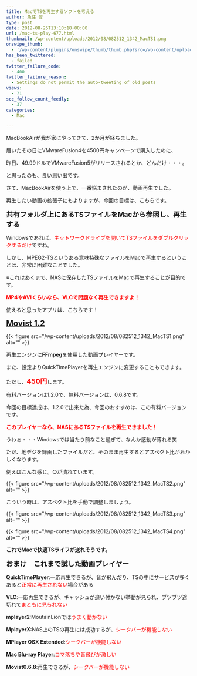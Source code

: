 ```yaml
---
title: MacでTSを再生するソフトを考える
author: 魚住 惇
type: post
date: 2012-08-25T13:10:18+00:00
url: /mac-ts-play-677.html
thumbnail: /wp-content/uploads/2012/08/082512_1342_MacTS1.png
onswipe_thumb:
  - '/wp-content/plugins/onswipe/thumb/thumb.php?src=/wp-content/uploads/2012/08/082512_1342_MacTS4.png&amp;w=600&amp;h=800&amp;zc=1&amp;q=75&amp;f=0'
has_been_twittered:
  - failed
twitter_failure_code:
  - 400
twitter_failure_reason:
  - Settings do not permit the auto-tweeting of old posts
views:
  - 71
scc_follow_count_feedly:
  - 37
categories:
  - Mac

---
```

MacBookAirが我が家にやってきて、2か月が経ちました。</p> 

届いたその日にVMwareFusion4を4500円キャンペーンで購入したのに、

昨日、49.99ドルでVMwareFusion5がリリースされるとか、どんだけ・・・。

と思ったのも、良い思い出です。</p> 

さて、MacBookAirを使う上で、一番悩まされたのが、動画再生でした。

再生したい動画の拡張子にもよりますが、今回の目標は、こちらです。

<span style="font-size: 14pt;"><b>共有フォルダ上にあるTSファイルをMacから参照し、再生する </b></span>

<!--more-->

Windowsであれば、<span style="color: red;">ネットワークドライブを開いてTSファイルをダブルクリックするだけ</span>ですね。

しかし、MPEG2-TSというある意味特殊なファイルをMacで再生するということは、非常に困難なことでした。</p> 

※これはあくまで、NASに保存したTSファイルをMacで再生することが目的です。

<span style="color: red;"><b>MP4やAVIくらいなら、VLCで問題なく再生できますよ！</b></span></p> 

使えると思ったアプリは、こちらです！

<a href="http://click.linksynergy.com/fs-bin/stat?id=X4b77EM*hqg&offerid=94348&type=3&subid=0&tmpid=2192&RD_PARM1=https%253A%252F%252Fitunes.apple.com%252Fjp%252Fapp%252Fmovist%252Fid461788075%253Fmt%253D12%2526uo%253D4%2526partnerId%253D30" target="itunes_store"><span style="font-size: 16pt;"><b>Movist 1.2</b></span></a>

{{< figure src="/wp-content/uploads/2012/08/082512_1342_MacTS1.png" alt="" >}} </p> 

再生エンジンに**FFmpeg**を使用した動画プレイヤーです。

また、設定よりQuickTimePlayerを再生エンジンに変更することもできます。</p> 

ただし、<span style="color: red; font-size: 14pt;"><b>450円</b></span>します。</p> 

有料バージョンは1.2.0で、無料バージョンは、0.6.8です。

今回の目標達成は、1.2.0で出来た為、今回のおすすめは、この有料バージョンです。</p> 

<span style="color: red;"><b>このプレイヤーなら、NASにあるTSファイルを再生できました！</b></span></p> 

うわぁ・・・Windowsでは当たり前なこと過ぎて、なんか感動が薄れる笑</p> 

ただ、地デジを録画したファイルだと、そのまま再生するとアスペクト比がおかしくなります。</p> 

例えばこんな感じ。○が潰れています。

{{< figure src="/wp-content/uploads/2012/08/082512_1342_MacTS2.png" alt="" >}} </p> 

こういう時は、アスペクト比を手動で調整しましょう。

{{< figure src="/wp-content/uploads/2012/08/082512_1342_MacTS3.png" alt="" >}} </p> 

{{< figure src="/wp-content/uploads/2012/08/082512_1342_MacTS4.png" alt="" >}} </p> </p> 

**これでMacで快適TSライフが送れそうです。**</p> 

<span style="font-size: 14pt;"><b>おまけ　これまで試した動画プレイヤー</b></span></p> 

**QuickTimePlayer**:一応再生できるが、音が飛んだり、TSの中にサービスが多くあると<span style="color: red;">正常に再生されない</span>場合がある

**VLC**:一応再生できるが、キャッシュが追い付かない挙動が見られ、ブツブツ途切れて<span style="color: red;">まともに見られない</span>

**mplayer2**:MoutainLionでは<span style="color: red;">うまく動かない</span>

**MplayerX**:NAS上のTSの再生には成功するが、<span style="color: red;">シークバーが機能しない</span>

**MPlayer OSX Extended**:<span style="color: red;">シークバーが機能しない</span>

**Mac Blu-ray Player**:<span style="color: red;">コマ落ちや音飛びが激しい</span>

**Movist0.6.8**:再生できるが、<span style="color: red;">シークバーが機能しない</span>